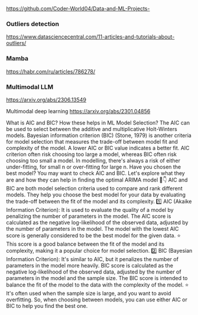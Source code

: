 
https://github.com/Coder-World04/Data-and-ML-Projects-

### Outliers detection
https://www.datasciencecentral.com/11-articles-and-tutorials-about-outliers/

### Mamba
https://habr.com/ru/articles/786278/

### Multimodal LLM
https://arxiv.org/abs/2306.13549

Multimodal deep learning
https://arxiv.org/abs/2301.04856 

What is AIC and BIC? How these helps in ML Model Selection? 
The AIC can be used to select between the additive and multiplicative Holt-Winters models. Bayesian information criterion (BIC) (Stone, 1979) is another criteria for model selection that measures the trade-off between model fit and complexity of the model. A lower AIC or BIC value indicates a better fit.
AIC criterion often risk choosing too large a model, whereas BIC often risk choosing too small a model. In modelling, there's always a risk of either under-fitting, for small n or over-fitting for large n.
Have you chosen the best model?
You may want to check AIC and BIC.
Let's explore what they are and how they can help in finding the optimal ARIMA model 🧵👇
AIC and BIC are both model selection criteria used to compare and rank different models.
They help you choose the best model for your data by evaluating the trade-off between the fit of the model and its complexity.
1️⃣ AIC (Akaike Information Criterion):
It is used to evaluate the quality of a model by penalizing the number of parameters in the model.
The AIC score is calculated as the negative log-likelihood of the observed data, adjusted by the number of parameters in the model.
The model with the lowest AIC score is generally considered to be the best model for the given data.
⭐ This score is a good balance between the fit of the model and its complexity, making it a popular choice for model selection.
2️⃣ BIC (Bayesian Information Criterion):
It's similar to AIC, but it penalizes the number of parameters in the model more heavily.
BIC score is calculated as the negative log-likelihood of the observed data, adjusted by the number of parameters in the model and the sample size.
The BIC score is intended to balance the fit of the model to the data with the complexity of the model.
⭐ It's often used when the sample size is large, and you want to avoid overfitting.
So, when choosing between models, you can use either AIC or BIC to help you find the best one.
